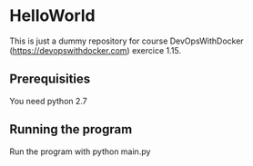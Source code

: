 # HelloWorld

This is just a dummy repository for course DevOpsWithDocker (https://devopswithdocker.com) exercice 1.15.

## Prerequisities
You need python 2.7

## Running the program
Run the program with python main.py


